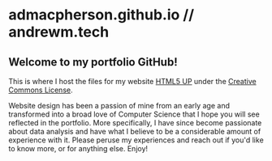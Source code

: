 # admacpherson.github.io // andrewm.tech

<h2>Welcome to my portfolio GitHub!</h2>

<p>
This is where I host the files for my website <a href="https://andrewm.tech>andrewm.tech</a>. The site includes a short description of relevant experiences, various endorsements given by a wide variety of people, and contact information to reach out to me.

I built the site myself, with help from <a href="html5.up.com">HTML5 UP</a> under the <a href="https://html5up.net/license">Creative Commons License</a>.

Website design has been a passion of mine from an early age and transformed into a broad love of Computer Science that I hope you will see reflected in the portfolio. More specifically, I have since become passionate about data analysis and have what I believe to be a considerable amount of experience with it. Please peruse my experiences and reach out if you'd like to know more, or for anything else. Enjoy!
